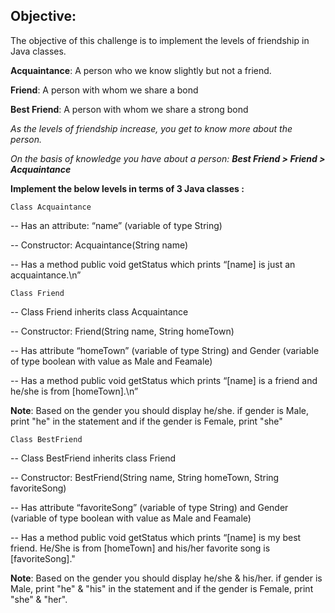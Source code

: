## Objective: 
The objective of this challenge is to implement the levels of friendship in Java classes.

**Acquaintance**: A person who we know slightly but not a friend.

**Friend**: A person with whom we share a bond

**Best Friend**: A person with whom we share a strong bond

*As the levels of friendship increase, you get to know more about the person.*

*On the basis of knowledge you have about a person:* ***Best Friend > Friend > Acquaintance***

**Implement the below levels in terms of 3 Java classes :**

`Class Acquaintance`

-- Has an attribute: “name” (variable of type String)

-- Constructor: Acquaintance(String name)

-- Has a method public void getStatus which prints “[name] is just an acquaintance.\n”

`Class Friend`

-- Class Friend inherits class Acquaintance

-- Constructor: Friend(String name, String homeTown)

-- Has attribute “homeTown” (variable of type String) and Gender (variable of type boolean with value as Male and Feamale)

-- Has a method public void getStatus which prints “[name] is a friend and he/she is from [homeTown].\n”

**Note**: Based on the gender you should display he/she. if gender is Male, print "he" in the statement and if the gender is Female, print "she"

`Class BestFriend`

-- Class BestFriend inherits class Friend

-- Constructor: BestFriend(String name, String homeTown, String favoriteSong)

-- Has attribute “favoriteSong” (variable of type String) and Gender (variable of type boolean with value as Male and Feamale)

-- Has a method public void getStatus which prints “[name] is my best friend. He/She is from [homeTown] and his/her favorite song is [favoriteSong]."

**Note**: Based on the gender you should display he/she & his/her. if gender is Male, print "he" & "his" in the statement and if the gender is Female, print "she" & "her".